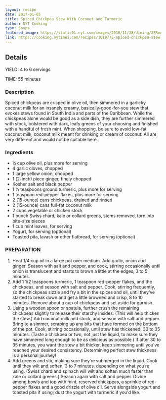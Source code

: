 ```yaml
---
layout: recipe
date: 2017-01-05
title: Spiced Chickpea Stew With Coconut and Turmeric
author: NYT Cooking
type: Soups
featured_image: https://static01.nyt.com/images/2018/11/28/dining/28Romanrex1/merlin_143092557_a19cb00a-d1f1-4d42-83be-e4ac865d2f96-articleLarge.jpg
link: https://cooking.nytimes.com/recipes/1019772-spiced-chickpea-stew-with-coconut-and-turmeric
---
```

## Details

YIELD: 4 to 6 servings

TIME: 55 minutes

### Description
Spiced chickpeas are crisped in olive oil, then simmered in a garlicky coconut milk for an insanely creamy, basically-good-for-you stew that evokes stews found in South India and parts of the Caribbean. While the chickpeas alone would be good as a side dish, they are further simmered with stock, bolstered with dark, leafy greens of your choosing and finished with a handful of fresh mint. When shopping, be sure to avoid low-fat coconut milk, coconut milk meant for drinking or cream of coconut: All are very different and would not be suitable here.

### Ingredients
* ¼ cup olive oil, plus more for serving
* 4 garlic cloves, chopped
* 1 large yellow onion, chopped
* 1 (2-inch) piece ginger, finely chopped
* Kosher salt and black pepper
* 1 ½ teaspoons ground turmeric, plus more for serving
* 1 teaspoon red-pepper flakes, plus more for serving
* 2 (15-ounce) cans chickpeas, drained and rinsed
* 2 (15-ounce) cans full-fat coconut milk
* 2 cups vegetable or chicken stock
* 1 bunch Swiss chard, kale or collard greens, stems removed, torn into bite-size pieces
* 1 cup mint leaves, for serving
* Yogurt, for serving (optional)
* Toasted pita, lavash or other flatbread, for serving (optional)

### PREPARATION
1. Heat 1/4 cup oil in a large pot over medium. Add garlic, onion and ginger. Season with salt and pepper, and cook, stirring occasionally until onion is translucent and starts to brown a little at the edges, 3 to 5 minutes.
1. Add 1 1/2 teaspoons turmeric, 1 teaspoon red-pepper flakes, and the chickpeas, and season with salt and pepper. Cook, stirring frequently, so the chickpeas sizzle and fry a bit in the spices and oil, until they’ve started to break down and get a little browned and crisp, 8 to 10 minutes. Remove about a cup of chickpeas and set aside for garnish.
1. Using a wooden spoon or spatula, further crush the remaining chickpeas slightly to release their starchy insides. (This will help thicken the stew.) Add coconut milk and stock, and season with salt and pepper.
Bring to a simmer, scraping up any bits that have formed on the bottom of the pot. Cook, stirring occasionally, until stew has thickened, 30 to 35 minutes. (Taste a chickpea or two, not just the liquid, to make sure they have simmered long enough to be as delicious as possible.) If after 30 to 35 minutes, you want the stew a bit thicker, keep simmering until you've reached your desired consistency. Determining perfect stew thickness is a personal journey!
1. Add greens and stir, making sure they’re submerged in the liquid. Cook until they wilt and soften, 3 to 7 minutes, depending on what you’re using. (Swiss chard and spinach will wilt and soften much faster than kale or collard greens.) Season again with salt and pepper.
Divide among bowls and top with mint, reserved chickpeas, a sprinkle of red-pepper flakes and a good drizzle of olive oil. Serve alongside yogurt and toasted pita if using; dust the yogurt with turmeric if you'd like.